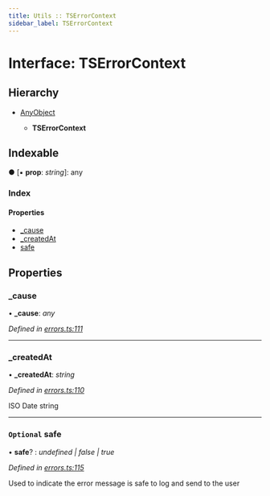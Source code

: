 ```yaml
---
title: Utils :: TSErrorContext
sidebar_label: TSErrorContext
---
```


# Interface: TSErrorContext

## Hierarchy

* [AnyObject](anyobject.md)

  * **TSErrorContext**

## Indexable

● \[▪ **prop**: *string*\]: any

### Index

#### Properties

* [_cause](tserrorcontext.md#_cause)
* [_createdAt](tserrorcontext.md#_createdat)
* [safe](tserrorcontext.md#optional-safe)

## Properties

###  _cause

• **_cause**: *any*

*Defined in [errors.ts:111](https://github.com/terascope/teraslice/blob/e7b0edd3/packages/utils/src/errors.ts#L111)*

___

###  _createdAt

• **_createdAt**: *string*

*Defined in [errors.ts:110](https://github.com/terascope/teraslice/blob/e7b0edd3/packages/utils/src/errors.ts#L110)*

ISO Date string

___

### `Optional` safe

• **safe**? : *undefined | false | true*

*Defined in [errors.ts:115](https://github.com/terascope/teraslice/blob/e7b0edd3/packages/utils/src/errors.ts#L115)*

Used to indicate the error message is safe to log and send to the user

